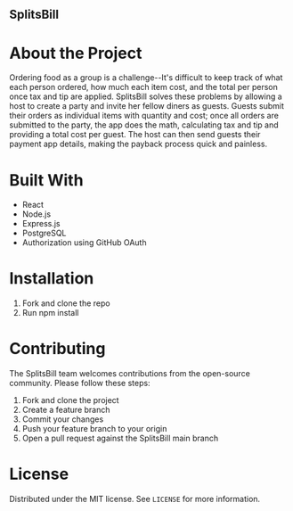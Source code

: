 ## SplitsBill

# About the Project
Ordering food as a group is a challenge--It's difficult to keep track of what each person ordered, how much each item cost, and the total per person once tax and tip are applied. SplitsBill solves these problems by allowing a host to create a party and invite her fellow diners as guests. Guests submit their orders as individual items with quantity and cost; once all orders are submitted to the party, the app does the math, calculating tax and tip and providing a total cost per guest. The host can then send guests their payment app details, making the payback process quick and painless. 

# Built With
- React
- Node.js
- Express.js
- PostgreSQL
- Authorization using GitHub OAuth

# Installation
1. Fork and clone the repo
2. Run npm install

# Contributing
The SplitsBill team welcomes contributions from the open-source community. Please follow these steps:
1. Fork and clone the project
2. Create a feature branch
3. Commit your changes
4. Push your feature branch to your origin
5. Open a pull request against the SplitsBill main branch

# License
Distributed under the MIT license. See `LICENSE` for more information.
